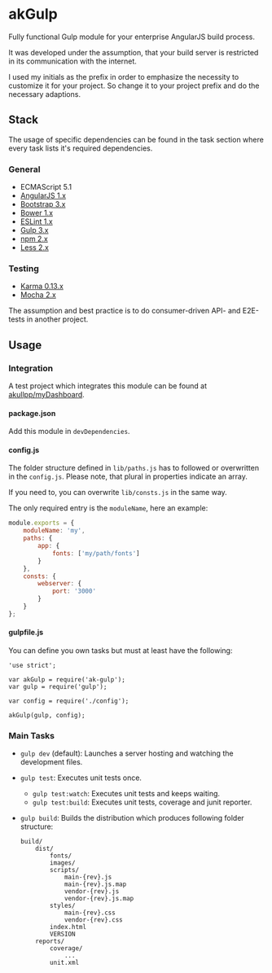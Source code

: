 # akGulp

Fully functional Gulp module for your enterprise AngularJS build process.

It was developed under the assumption, that your build server is restricted in its communication with the internet.

I used my initials as the prefix in order to emphasize the necessity to customize it for your project. So change it to your project prefix and do the necessary adaptions.

## Stack

The usage of specific dependencies can be found in the task section where every task lists it's required dependencies.

### General

* ECMAScript 5.1
* [AngularJS 1.x](https://www.angularjs.org/)
* [Bootstrap 3.x](http://getbootstrap.com/)
* [Bower 1.x](http://bower.io/)
* [ESLint 1.x](http://eslint.org/)
* [Gulp 3.x](http://gulpjs.com/)
* [npm 2.x](https://www.npmjs.com/)
* [Less 2.x](http://sass-lang.com/)

### Testing

* [Karma 0.13.x](https://karma-runner.github.io/)
* [Mocha 2.x](http://mochajs.org/)

The assumption and best practice is to do consumer-driven API- and E2E-tests in another project.

## Usage

### Integration

A test project which integrates this module can be found at [akullpp/myDashboard](https://github.com/akullpp/myDashboard).

#### package.json

Add this module in `devDependencies`.

#### config.js

The folder structure defined in `lib/paths.js` has to followed or overwritten in the `config.js`. Please note, that plural in properties indicate an array.

If you need to, you can overwrite `lib/consts.js` in the same way.

The only required entry is the `moduleName`, here an example:

```js
module.exports = {
    moduleName: 'my',
    paths: {
        app: {
            fonts: ['my/path/fonts']
        }
    },
    consts: {
        webserver: {
            port: '3000'
        }
    }
};
```

#### gulpfile.js

You can define you own tasks but must at least have the following:

```
'use strict';

var akGulp = require('ak-gulp');
var gulp = require('gulp');

var config = require('./config');

akGulp(gulp, config);
```

### Main Tasks

* `gulp dev` (default): Launches a server hosting and watching the development files.

* `gulp test`: Executes unit tests once.
    * `gulp test:watch`: Executes unit tests and keeps waiting.
    * `gulp test:build`: Executes unit tests, coverage and junit reporter.

* `gulp build`: Builds the distribution which produces following folder structure:

    ```
    build/
        dist/
            fonts/
            images/
            scripts/
                main-{rev}.js
                main-{rev}.js.map
                vendor-{rev}.js
                vendor-{rev}.js.map
            styles/
                main-{rev}.css
                vendor-{rev}.css
            index.html
            VERSION
        reports/
            coverage/
                ...
            unit.xml
    ```
